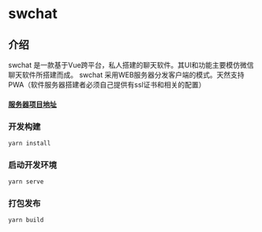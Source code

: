 # swchat

## 介绍
swchat 是一款基于Vue跨平台，私人搭建的聊天软件。其UI和功能主要模仿微信聊天软件所搭建而成。
swchat 采用WEB服务器分发客户端的模式。天然支持PWA（软件服务器搭建者必须自己提供有ssl证书和相关的配置）
#### [服务器项目地址](https://github.com/Manjioko/swchat_server)


### 开发构建
```bash
yarn install
```

### 启动开发环境
```bash
yarn serve
```

### 打包发布
```bash
yarn build
```
